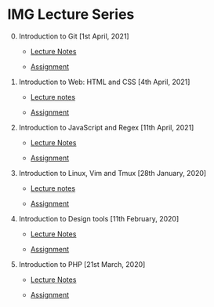 # IMG Lecture Series

0. Introduction to Git [1st April, 2021]

   - [Lecture Notes](https://imgiitroorkee.github.io/img-2020-lecture-series/Lecture%200:%20Introduction%20to%20Git/Lecture%20notes.html)

   - [Assignment](https://docs.google.com/document/d/1U70rP_ilVplHdTxxKXxmQtR99EACpiE1aRe-9ilijUE/edit?usp=sharing)

1. Introduction to Web: HTML and CSS [4th April, 2021]

   - [Lecture notes](https://imgiitroorkee.github.io/img-2020-lecture-series/Lecture%201:%20Intro%20to%20Web:%20HTML+CSS/Lecture%20notes.html)

   - [Assignment](https://docs.google.com/document/d/1RaevEm3ue_DMULvtQfcvDB_qF3NczenSsCZjSOs2omc/edit?usp=sharing)

2. Introduction to JavaScript and Regex [11th April, 2021]

   - [Lecture Notes](https://imgiitroorkee.github.io/img-2020-lecture-series/Lecture%202:%20Introduction%20to%20JavaScript%20and%20Regex/Lecture%20notes.html)

   - [Assignment](https://docs.google.com/document/d/1-mnOuK5L3xEIak5xZXAExNOLHzC0G7aY1vilFstwcng/edit)

3. Introduction to Linux, Vim and Tmux [28th January, 2020]

   - [Lecture notes](https://imgiitroorkee.github.io/img-2020-lecture-series/Lecture%203:%20Introduction%20to%20Linux,%20Vim%20and%20Tmux/Lecture%20notes.html)

   - [Assignment](https://docs.google.com/document/d/1eoKswixrc9RRyy-roJITxaQPoWZMWNvzj5rt2zkKGxI/edit?usp=sharing)

4. Introduction to Design tools [11th February, 2020]

   - [Lecture Notes](https://imgiitroorkee.github.io/img-2020-lecture-series/Lecture%204:%20Introduction%20to%20Design%20Tools/Lecture%20notes.pdf)

   - [Assignment](https://docs.google.com/presentation/d/1rV_Sv7afWwGYFwVuhxZbrNPR3X7Eh96vVlEXrb8QFT0/edit?usp=sharing)

5. Introduction to PHP [21st March, 2020]

   - [Lecture Notes](https://imgiitroorkee.github.io/img-2020-lecture-series/Lecture%205:%20Introduction%20to%20PHP/Lecture%20notes.html)

   - [Assignment](https://docs.google.com/document/d/1gOpzJXjw3umbQWlO2QF7QgCdvX1smBH94Z-dE_C-ftM/edit?usp=sharing)
